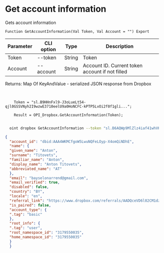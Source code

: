 ﻿---
sidebar_position: 4
---

# Get account information
 Gets account information



`Function GetAccountInformation(Val Token, Val Account = "") Export`

  | Parameter | CLI option | Type | Description |
  |-|-|-|-|
  | Token | --token | String | Token |
  | Account | --account | String | Account ID. Current token account if not filled |

  
  Returns:  Map Of KeyAndValue - serialized JSON response from Dropbox

<br/>




```bsl title="Code example"
    Token = "sl.B9HHnFxl9-J3oLueLt54-qjl0GSSVNyh2I9wzwE3710eelU9a0HoNCFC-kPTP5LvOi2f0f1gli...";

    Result = OPI_Dropbox.GetAccountInformation(Token);
```



```sh title="CLI command example"
    
  oint dropbox GetAccountInformation --token "sl.B6AQWp9MlZlz4iaf41whVKxX9-MXeCiQhPRe4YIRxFmZ3zHsdjmOAatzgaWVhqmlIOvDD6WIUQ..." --account %account%

```

```json title="Result"
{
  "account_id": "dbid:AAA4WKMCfgoW5LwuNQFeLOyp-X4omQiNDhE",
  "name": {
  "given_name": "Anton",
  "surname": "Titovets",
  "familiar_name": "Anton",
  "display_name": "Anton Titovets",
  "abbreviated_name": "AT"
  },
  "email": "bayselonarrend@gmail.com",
  "email_verified": true,
  "disabled": false,
  "country": "BY",
  "locale": "en",
  "referral_link": "https://www.dropbox.com/referrals/AADQceVD6l02CM1dzgLM7s_o8gdaPXKc7oM?src=app9-2724483",
  "is_paired": false,
  "account_type": {
  ".tag": "basic"
  },
  "root_info": {
  ".tag": "user",
  "root_namespace_id": "3179550035",
  "home_namespace_id": "3179550035"
  }
  }
```
